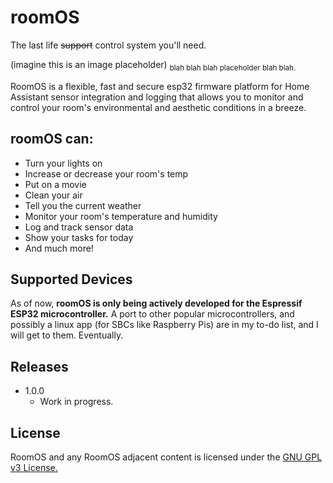 # roomOS
The last life ~~support~~ control system you'll need.

(imagine this is an image placeholder)
<sub>blah blah blah placeholder blah blah.</sub>

RoomOS is a flexible, fast and secure esp32 firmware platform for Home Assistant sensor integration and logging that allows you to monitor and control your room's environmental and aesthetic conditions in a breeze.

## roomOS can:
- Turn your lights on
- Increase or decrease your room's temp
- Put on a movie
- Clean your air
- Tell you the current weather
- Monitor your room's temperature and humidity
- Log and track sensor data
- Show your tasks for today
- And much more!

## Supported Devices
As of now, **roomOS is only being actively developed for the Espressif ESP32 microcontroller.** A port to other popular microcontrollers, and possibly a linux app (for SBCs like Raspberry Pis) are in my to-do list, and I will get to them. Eventually.

## Releases
* 1.0.0
    - Work in progress.

## License
RoomOS and any RoomOS adjacent content is licensed under the [GNU GPL v3 License.](https://www.gnu.org/licenses/gpl-3.0.en.html)
